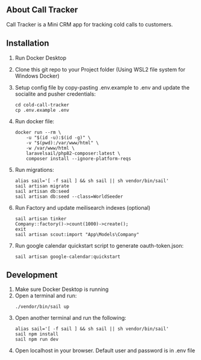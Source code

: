 ## About Call Tracker

Call Tracker is a Mini CRM app for tracking cold calls to customers.

## Installation

1. Run Docker Desktop
2. Clone this git repo to your Project folder (Using WSL2 file system for Windows Docker)
3. Setup config file by copy-pasting .env.example to .env and update the socialite and pusher credentials:

    ```
    cd cold-call-tracker
    cp .env.example .env
    ```

4. Run docker file:

    ```
    docker run --rm \
        -u "$(id -u):$(id -g)" \
        -v "$(pwd):/var/www/html" \
        -w /var/www/html \
        laravelsail/php82-composer:latest \
        composer install --ignore-platform-reqs
    ```

5. Run migrations:

    ```
    alias sail='[ -f sail ] && sh sail || sh vendor/bin/sail'
    sail artisan migrate
    sail artisan db:seed
    sail artisan db:seed --class=WorldSeeder
    ```

6. Run Factory and update meilisearch indexes (optional)

    ```
    sail artisan tinker
    Company::factory()->count(1000)->create();
    exit
    sail artisan scout:import "App\Models\Company"
    ```

7. Run google calendar quickstart script to generate oauth-token.json:
    ```
    sail artisan google-calendar:quickstart
    ```

## Development

1. Make sure Docker Desktop is running
2. Open a terminal and run:
    ```
    ./vendor/bin/sail up
    ```
3. Open another terminal and run the following:
    ```
    alias sail='[ -f sail ] && sh sail || sh vendor/bin/sail'
    sail npm install
    sail npm run dev
    ```
4. Open localhost in your browser. Default user and password is in .env file
